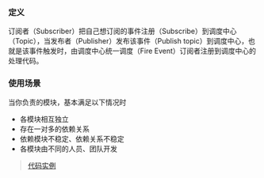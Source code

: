 ### 定义
订阅者（Subscriber）把自己想订阅的事件注册（Subscribe）到调度中心（Topic），当发布者（Publisher）发布该事件（Publish topic）到调度中心，也就是该事件触发时，由调度中心统一调度（Fire Event）订阅者注册到调度中心的处理代码。

### 使用场景
当你负责的模块，基本满足以下情况时

* 各模块相互独立
* 存在一对多的依赖关系
* 依赖模块不稳定、依赖关系不稳定
* 各模块由不同的人员、团队开发

> [代码实例](/design-pattern/subscribe/eventhub.ts)